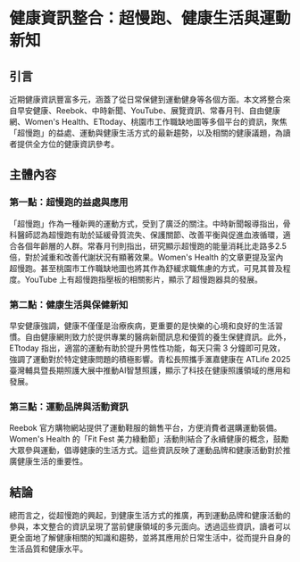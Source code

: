 # 健康資訊整合：超慢跑、健康生活與運動新知

## 引言

近期健康資訊豐富多元，涵蓋了從日常保健到運動健身等各個方面。本文將整合來自早安健康、Reebok、中時新聞、YouTube、展覽資訊、常春月刊、自由健康網、Women's Health、ETtoday、桃園市工作職缺地圖等多個平台的資訊，聚焦「超慢跑」的益處、運動與健康生活方式的最新趨勢，以及相關的健康議題，為讀者提供全方位的健康資訊參考。

## 主體內容

### 第一點：超慢跑的益處與應用

「超慢跑」作為一種新興的運動方式，受到了廣泛的關注。中時新聞報導指出，骨科醫師認為超慢跑有助於延緩骨質流失、保護關節、改善平衡與促進血液循環，適合各個年齡層的人群。常春月刊則指出，研究顯示超慢跑的能量消耗比走路多2.5倍，對於減重和改善代謝狀況有顯著效果。Women's Health 的文章更提及室內超慢跑。甚至桃園市工作職缺地圖也將其作為舒緩求職焦慮的方式，可見其普及程度。YouTube 上有超慢跑指壓板的相關影片，顯示了超慢跑器具的發展。

### 第二點：健康生活與保健新知

早安健康強調，健康不僅僅是治療疾病，更重要的是快樂的心境和良好的生活習慣。自由健康網則致力於提供專業的醫病新聞訊息和優質的養生保健資訊。此外，ETtoday 指出，適當的運動有助於提升男性性功能，每天只需 3 分鐘即可見效，強調了運動對於特定健康問題的積極影響。青松長照攜手滙嘉健康在 ATLife 2025 臺灣輔具暨長期照護大展中推動AI智慧照護，顯示了科技在健康照護領域的應用和發展。

### 第三點：運動品牌與活動資訊

Reebok 官方購物網站提供了運動鞋服的銷售平台，方便消費者選購運動裝備。Women's Health 的「Fit Fest 美力綠動節」活動則結合了永續健康的概念，鼓勵大眾參與運動，倡導健康的生活方式。這些資訊反映了運動品牌和健康活動對於推廣健康生活的重要性。

## 結論

總而言之，從超慢跑的興起，到健康生活方式的推廣，再到運動品牌和健康活動的參與，本文整合的資訊呈現了當前健康領域的多元面向。透過這些資訊，讀者可以更全面地了解健康相關的知識和趨勢，並將其應用於日常生活中，從而提升自身的生活品質和健康水平。
